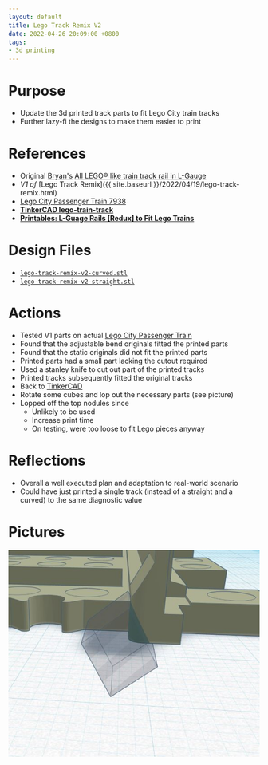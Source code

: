 ```yaml
---
layout: default
title: Lego Track Remix V2
date: 2022-04-26 20:09:00 +0800
tags:
- 3d printing
---
```


# Purpose
- Update the 3d printed track parts to fit Lego City train tracks
- Further lazy-fi the designs to make them easier to print


# References
- Original [Bryan's](https://www.printables.com/social/81523-bryan/about) [All LEGO® like train track rail in L-Gauge](https://www.printables.com/model/53885-all-legor-like-train-track-rail-in-l-gauge)
- *V1 of*  [Lego Track Remix]({{ site.baseurl }}/2022/04/19/lego-track-remix.html)
- [Lego City Passenger Train 7938](https://brickset.com/sets/7938-1/Passenger-Train)
- [**TinkerCAD lego-train-track**](https://www.tinkercad.com/things/1uMkrkHizta-lego-train-track)
- [**Printables: L-Guage Rails [Redux] to Fit Lego Trains**](https://www.printables.com/model/178910-l-guage-rails-redux-to-fit-lego-trains)

# Design Files
- [`lego-track-remix-v2-curved.stl`](/assets/stl/2022-04-26-lego-track-remix-v2-curved.stl)
- [`lego-track-remix-v2-straight.stl`](/assets/stl/2022-04-26-lego-track-remix-v2-straight.stl)


# Actions
- Tested V1 parts on actual [Lego City Passenger Train](https://brickset.com/sets/7938-1/Passenger-Train)
- Found that the adjustable bend originals fitted the printed parts
- Found that the static originals did not fit the printed parts
- Printed parts had a small part lacking the cutout required
- Used a stanley knife to cut out part of the printed tracks
- Printed tracks subsequently fitted the original tracks
- Back to [TinkerCAD](https://www.tinkercad.com/things/1uMkrkHizta-lego-train-track)
- Rotate some cubes and lop out the necessary parts (see picture)
- Lopped off the top nodules since
  - Unlikely to be used
  - Increase print time
  - On testing, were too loose to fit Lego pieces anyway

# Reflections
- Overall a well executed plan and adaptation to real-world scenario
- Could have just printed a single track (instead of a straight and a curved) to the same diagnostic value

# Pictures
![modification](/assets/img/2022-04-26-lego-track-remix-v2.jpg)